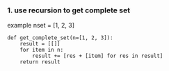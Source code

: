 ### 1. use recursion to get complete set
example nset = [1, 2, 3]
```
def get_complete_set(n=[1, 2, 3]):
    result = [[]]
    for item in n:
        result += [res + [item] for res in result]
    return result
```